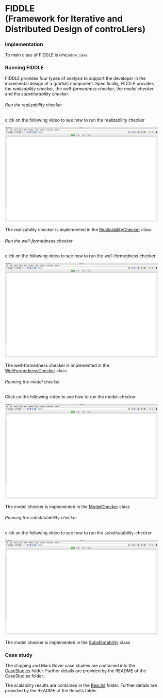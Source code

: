 # FIDDLE <br/>(Framework for Iterative and Distributed Design of controLlers)


### Implementation

To main class of FIDDLE is `HPWindow.java`

### Running FIDDLE

FIDDLE provides four types of analysis to support the developer in the incremental design of a (partial) component.
Specifically, FIDDLE provides the *realizability checker*, the *well-formedness checker*, the *model checker* and the *substitutability checker*.

###### Run the realizability checker
 click on the following video to see how to run the realizability checker

[![Running the Realizability Checker](/md-files/FIDDLE.png
)](https://youtu.be/SFdMOp_fDKw "Realizabilty checker")

The realizability checker is implemented in the [RealizabilityChecker](maven-root/mtsa/src/main/java/ltsa/lts/checkers/realizability/RealizabilityChecker.java) class

###### Run the well-formedness checker

 click on the following video to see how to run the well-formedness checker


[![Running the Well-formedness Checker](/md-files/FIDDLE.png
)](https://youtu.be/TnoRheR2ufU "Well-formedness checker")

The well-formedness checker is implemented in the [WellFormednessChecker](maven-root/mtsa/src/main/java/ltsa/lts/checkers/wellformedness/WellFormednessChecker.java) class

###### Running the model checker
Click on the following video to see how to run the model-checker

[![Running the Model Checker](/md-files/FIDDLE.png
)](https://youtu.be/J8ykXHASx8U "Well-formedness checker")

The model checker is implemented in the [ModelChecker](maven-root/mtsa/src/main/java/ltsa/lts/checkers/modelchecker/ModelChecker.java) class


###### Running the substitutability checker
click on the following video to see how to run the substitutability-checker

[![Running the Substitutability Checker](/md-files/FIDDLE.png
)](https://youtu.be/sOI4Yly3EzA "Substitutability checker")

The model checker is implemented in the [Substitutability](maven-root/mtsa/src/main/java/ltsa/lts/checkers/substitutability/SubstitutabilityChecker.java) class


### Case study

The shipping and Mars Rover case studies are contained into the [CaseStudies](CaseStudies) folder. Further details are provided by the README of the CaseStudies folder.

The scalability results are contained in the [Results](Results) folder. Further details are provided by the README of the Results folder.
